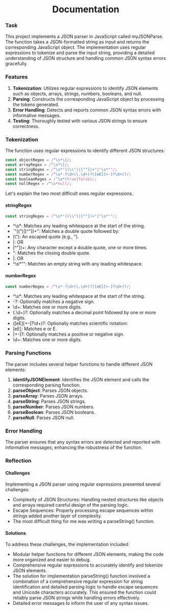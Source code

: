 # <div align="center">Documentation</div>

### Task
This project implements a JSON parser in JavaScript called myJSONParse. The function takes a JSON-formatted string as input and returns the corresponding JavaScript object. The implementation uses regular expressions to tokenize and parse the input string, providing a detailed understanding of JSON structure and handling common JSON syntax errors gracefully.

### Features
1. **Tokenization**: Utilizes regular expressions to identify JSON elements such as objects, arrays, strings, numbers, booleans, and null.
2. **Parsing**: Constructs the corresponding JavaScript object by processing the tokens generated.
3. **Error Handling**: Detects and reports common JSON syntax errors with informative messages.
4. **Testing**: Thoroughly tested with various JSON strings to ensure correctness.

### Tokenization
The function uses regular expressions to identify different JSON structures:

```jsx
const objectRegex = /^\s*\{/;
const arrayRegex = /^\s*\[/;
const stringRegex = /^\s*"((\\")|[^"])+"|^\s*""/;
const numberRegex = /^\s*-?\d+(\.\d+)?([eE][+-]?\d+)?/;
const booleanRegex = /^\s*(true|false)/;
const nullRegex = /^\s*null/;
```
Let's explain the two most difficult ones regular expressions.
#### stringRegex
```jsx
const stringRegex = /^\s*"((\\")|[^"])+"|^\s*""/;
```
 - ^\s*: Matches any leading whitespace at the start of the string.
 - `"((\")|[^"])+": Matches a double quote followed by:
 - (\\"): An escaped quote (e.g., \").
 - |: OR
 - [^"])+: Any character except a double quote, one or more times.
 - ": Matches the closing double quote.
 - |: OR
 - ^\s*"": Matches an empty string with any leading whitespace.

#### numberRegex
```jsx
const numberRegex = /^\s*-?\d+(\.\d+)?([eE][+-]?\d+)?/;
```

 - ^\s*: Matches any leading whitespace at the start of the string.
 - -?: Optionally matches a negative sign.
 - \d+: Matches one or more digits.
 - (\.\d+)?: Optionally matches a decimal point followed by one or more digits.
 - ([eE][+-]?\d+)?: Optionally matches scientific notation:
 - [eE]: Matches e or E.
 - [+-]?: Optionally matches a positive or negative sign.
 - \d+: Matches one or more digits.

### Parsing Functions
The parser includes several helper functions to handle different JSON elements:

1. **identifyJSONElement**: Identifies the JSON element and calls the corresponding parsing function.
2. **parseObject**: Parses JSON objects.
3. **parseArray**: Parses JSON arrays.
4. **parseString**: Parses JSON strings.
5. **parseNumber**: Parses JSON numbers.
6. **parseBoolean**: Parses JSON booleans.
7. **parseNull**: Parses JSON null.

### Error Handling
The parser ensures that any syntax errors are detected and reported with informative messages, enhancing the robustness of the function.

### Reflection
#### Challenges
Implementing a JSON parser using regular expressions presented several challenges:

 - Complexity of JSON Structures: Handling nested structures like objects and arrays required careful design of the parsing logic.
 - Escape Sequences: Properly processing escape sequences within strings added another layer of complexity.
 - The most difficult thing for me was writing a parseString() function.

#### Solutions
To address these challenges, the implementation included:
 - Modular helper functions for different JSON elements, making the code more organized and easier to debug.
 - Comprehensive regular expressions to accurately identify and tokenize JSON elements.
 - The solution for implementation parseString() function involved a combination of a comprehensive regular expression for string identification and detailed parsing logic to handle escape sequences and Unicode characters accurately. This ensured the function could reliably parse JSON strings while handling errors effectively.
 - Detailed error messages to inform the user of any syntax issues.